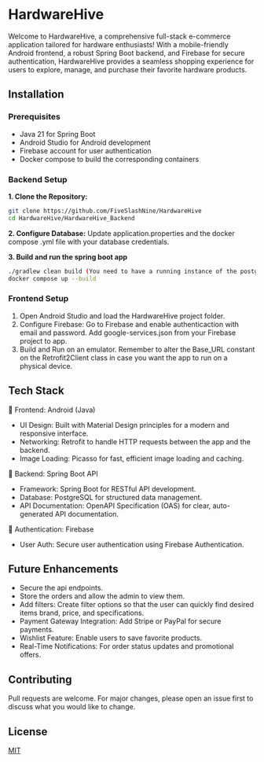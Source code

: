 # HardwareHive

Welcome to HardwareHive, a comprehensive full-stack e-commerce application tailored for hardware enthusiasts! With a mobile-friendly Android frontend, a robust Spring Boot backend, and Firebase for secure authentication, HardwareHive provides a seamless shopping experience for users to explore, manage, and purchase their favorite hardware products.

## Installation

### Prerequisites
- Java 21 for Spring Boot
- Android Studio for Android development
- Firebase account for user authentication
- Docker compose to build the corresponding containers

### Backend Setup

**1. Clone the Repository:**
```bash
git clone https://github.com/FiveSlashNine/HardwareHive
cd HardwareHive/HardwareHive_Backend
```
**2. Configure Database:**
Update application.properties and the docker compose .yml file with your database credentials.

**3. Build and run the spring boot app**
```bash
./gradlew clean build (You need to have a running instance of the postgres db that you will use)
docker compose up --build
```

### Frontend Setup

1. Open Android Studio and load the HardwareHive project folder.
2. Configure Firebase:
	 Go to Firebase and enable authenticaction with email and password.
	 Add google-services.json from your Firebase project to app.
4. Build and Run on an emulator. Remember to alter the Base_URL constant on the Retrofit2Client class in case you want the app to run on a physical device. 

## Tech Stack
📱 Frontend: Android (Java)

- UI Design: Built with Material Design principles for a modern and responsive interface.
- Networking: Retrofit to handle HTTP requests between the app and the backend.
- Image Loading: Picasso for fast, efficient image loading and caching.

🔧 Backend: Spring Boot API

- Framework: Spring Boot for RESTful API development.
- Database: PostgreSQL for structured data management.
- API Documentation: OpenAPI Specification (OAS) for clear, auto-generated API documentation.

🔐 Authentication: Firebase

- User Auth: Secure user authentication using Firebase Authentication.

## Future Enhancements
- Secure the api endpoints.
- Store the orders and allow the admin to view them.
- Add filters:  Create filter options so that the user can quickly find desired items brand, price, and specifications.
- Payment Gateway Integration: Add Stripe or PayPal for secure payments.
- Wishlist Feature: Enable users to save favorite products.
- Real-Time Notifications: For order status updates and promotional offers.


## Contributing

Pull requests are welcome. For major changes, please open an issue first
to discuss what you would like to change.

## License

[MIT](https://choosealicense.com/licenses/mit/)
